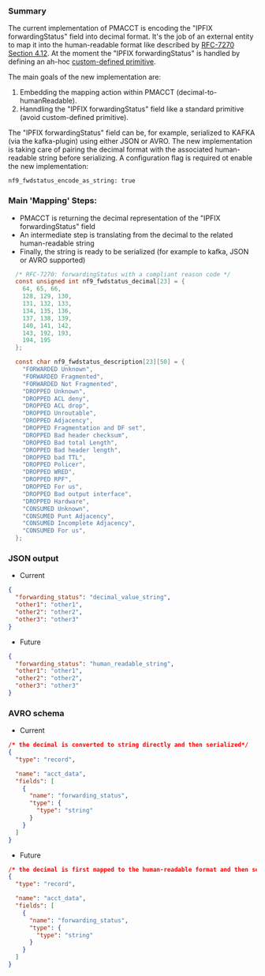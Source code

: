 ### Summary

The current implementation of PMACCT is encoding the "IPFIX forwardingStatus" field into decimal format.
It's the job of an external entity to map it into the human-readable format like described by [RFC-7270 Section 4.12](https://www.rfc-editor.org/rfc/rfc7270.html#section-4.12). 
At the moment the "IPFIX forwardingStatus" is handled by defining an ah-hoc [custom-defined primitive](https://github.com/pmacct/pmacct/blob/master/examples/primitives.lst.example).

The main goals of the new implementation are:
1. Embedding the mapping action within PMACCT (decimal-to-humanReadable).
2. Hanndling the "IPFIX forwardingStatus" field like a standard primitive (avoid custom-defined primitive).

The "IPFIX forwardingStatus" field can be, for example, serialized to KAFKA (via the kafka-plugin) using either JSON or AVRO.
The new implementation is taking care of pairing the decimal format with the associated human-readable string before serializing.
A configuration flag is required ot enable the new implementation:
```TEXT
nf9_fwdstatus_encode_as_string: true
```

### Main 'Mapping' Steps:

- PMACCT is returning the decimal representation of the "IPFIX forwardingStatus" field
- An intermediate step is translating from the decimal to the related human-readable string
- Finally, the string is ready to be serialized (for example to kafka, JSON or AVRO supported)  
```C
  /* RFC-7270: forwardingStatus with a compliant reason code */
  const unsigned int nf9_fwdstatus_decimal[23] = {
    64, 65, 66,
    128, 129, 130,
    131, 132, 133,
    134, 135, 136,
    137, 138, 139,
    140, 141, 142,
    143, 192, 193,
    194, 195
  };

  const char nf9_fwdstatus_description[23][50] = {
    "FORWARDED Unknown",
    "FORWARDED Fragmented",
    "FORWARDED Not Fragmented",
    "DROPPED Unknown",
    "DROPPED ACL deny",
    "DROPPED ACL drop",
    "DROPPED Unroutable",
    "DROPPED Adjacency",
    "DROPPED Fragmentation and DF set",
    "DROPPED Bad header checksum",
    "DROPPED Bad total Length",
    "DROPPED Bad header length",
    "DROPPED bad TTL",
    "DROPPED Policer",
    "DROPPED WRED",
    "DROPPED RPF",
    "DROPPED For us",
    "DROPPED Bad output interface",
    "DROPPED Hardware",
    "CONSUMED Unknown",
    "CONSUMED Punt Adjacency",
    "CONSUMED Incomplete Adjacency",
    "CONSUMED For us",
  };

```

### JSON output
- Current
```JSON
{                                                                                                                                                              
  "forwarding_status": "decimal_value_string",                                                                                                                                               
  "other1": "other1",
  "other2": "other2",
  "other3": "other3"
} 
```

- Future
```JSON
{                                                                                                                                                              
  "forwarding_status": "human_readable_string",                                                                                                                                              
  "other1": "other1",
  "other2": "other2",
  "other3": "other3"
} 
```

### AVRO schema
- Current
```JSON
/* the decimal is converted to string directly and then serialized*/
{                                                                                                                                                                                                    
  "type": "record",

  "name": "acct_data",                                                                                                             
  "fields": [                                                                                         
    {                                                                                                                                                        
      "name": "forwarding_status",                                                              
      "type": {                                                                                                                                                                         
        "type": "string"                                                                                                            
      }                                                                                                                           
    }
  ]
}
```

- Future
```JSON
/* the decimal is first mapped to the human-readable format and then serialized*/
{                                                                                                                                                                                                    
  "type": "record",

  "name": "acct_data",                                                                                                             
  "fields": [                                                                                         
    {                                                                                                                                                        
      "name": "forwarding_status",                                                              
      "type": {                                                                                                                                                                         
        "type": "string"                                                                                                            
      }                                                                                                                           
    }
  ]
}
```